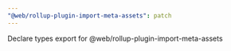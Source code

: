 ```yaml
---
"@web/rollup-plugin-import-meta-assets": patch
---
```


Declare types export for @web/rollup-plugin-import-meta-assets
